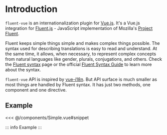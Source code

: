 # Introduction

`fluent-vue` is an internationalization plugin for [Vue.js](https://vuejs.org). It's a Vue.js integration for [Fluent.js](https://github.com/projectfluent/fluent.js) - JavaScript implementation of Mozilla's [Project Fluent](https://projectfluent.org).

Fluent keeps simple things simple and makes complex things possible. The syntax used for describing translations is easy to read and understand. At the same time, it allows, when necessary, to represent complex concepts from natural languages like gender, plurals, conjugations, and others. Check the [Fluent syntax](/fluent-syntax) page or the official [Fluent Syntax Guide](https://www.projectfluent.org/fluent/guide/) to learn more about the syntax.

`fluent-vue` API is inspired by [vue-i18n](https://kazupon.github.io/vue-i18n). But API surface is much smaller as most things are handled by Fluent syntax. It has just two methods, one component and one directive.

## Example

<<< @/components/Simple.vue#snippet

<script setup>
  import SimpleInput from './components/SimpleInput.vue'
</script>


::: info Example
<simple-input />
:::
